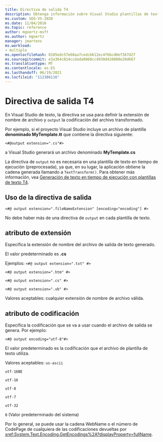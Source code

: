 ```yaml
---
title: Directiva de salida T4
description: Obtenga información sobre Visual Studio plantillas de texto, la directiva de salida se usa para definir la extensión de nombre de archivo y la codificación del archivo transformado.
ms.custom: SEO-VS-2020
ms.date: 11/04/2016
ms.topic: reference
author: mgoertz-msft
ms.author: mgoertz
manager: jmartens
ms.workload:
- multiple
ms.openlocfilehash: 8105edc57e68aa7cedcb612ec4f6bcd0ef367d2f
ms.sourcegitcommit: e3a364c014ccdada0860cc4930d428808e20d667
ms.translationtype: MT
ms.contentlocale: es-ES
ms.lasthandoff: 06/19/2021
ms.locfileid: "112386116"
---
```

# <a name="t4-output-directive"></a>Directiva de salida T4

En Visual Studio de texto, la directiva se usa para definir la extensión de nombre de archivo y `output` la codificación del archivo transformado.

 Por ejemplo, si el proyecto Visual Studio incluye un archivo de plantilla **denominado MyTemplate.tt** que contiene la directiva siguiente:

 `<#@output extension=".cs"#>`

 a Visual Studio generará un archivo denominado **MyTemplate.cs**

 La directiva de `output` no es necesaria en una plantilla de texto en tiempo de ejecución (preprocesada), ya que, en su lugar, la aplicación obtiene la cadena generada llamando a `TextTransform()`. Para obtener más información, vea [Generación de texto en tiempo de ejecución con plantillas de texto T4](../modeling/run-time-text-generation-with-t4-text-templates.md).

## <a name="using-the-output-directive"></a>Uso de la directiva de salida

```
<#@ output extension=".fileNameExtension" [encoding="encoding"] #>
```

 No debe haber más de una directiva de `output` en cada plantilla de texto.

## <a name="extension-attribute"></a>atributo de extensión
 Especifica la extensión de nombre del archivo de salida de texto generado.

 El valor predeterminado es **.cs**

 Ejemplos: `<#@ output extension=".txt" #>`

 `<#@ output extension=".htm" #>`

 `<#@ output extension=".cs" #>`

 `<#@ output extension=".vb" #>`

 Valores aceptables: cualquier extensión de nombre de archivo válida.

## <a name="encoding-attribute"></a>atributo de codificación
 Especifica la codificación que se va a usar cuando el archivo de salida se genera. Por ejemplo:

 `<#@ output encoding="utf-8"#>`

 El valor predeterminado es la codificación que el archivo de plantilla de texto utiliza.

 Valores aceptables: `us-ascii`

 `utf-16BE`

 `utf-16`

 `utf-8`

 `utf-7`

 `utf-32`

 `0` (Valor predeterminado del sistema)

 Por lo general, se puede usar la cadena WebName o el número de CodePage de cualquiera de las codificaciones devueltas por <xref:System.Text.Encoding.GetEncodings%2A?displayProperty=fullName>.
